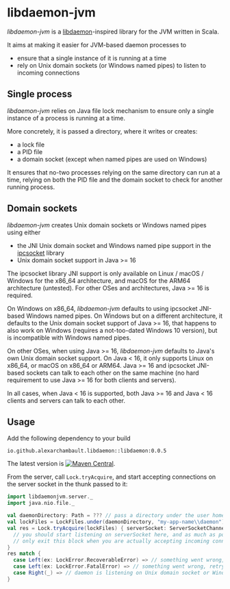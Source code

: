 # libdaemon-jvm

*libdaemon-jvm* is a [libdaemon](http://0pointer.de/lennart/projects/libdaemon)-inspired
library for the JVM written in Scala.

It aims at making it easier for JVM-based daemon processes to
- ensure that a single instance of it is running at a time
- rely on Unix domain sockets (or Windows named pipes) to listen to incoming connections

## Single process

*libdaemon-jvm* relies on Java file lock mechanism to ensure only a single instance
of a process is running at a time.

More concretely, it is passed a directory, where it writes or creates:
- a lock file
- a PID file
- a domain socket (except when named pipes are used on Windows)

It ensures that no-two processes relying on the same directory can run at a time, relying
on both the PID file and the domain socket to check for another running process.

## Domain sockets

*libdaemon-jvm* creates Unix domain sockets or Windows named pipes using either
- the JNI Unix domain socket and Windows named pipe support in the [ipcsocket](https://github.com/sbt/ipcsocket) library
- Unix domain socket support in Java >= 16

The ipcsocket library JNI support is only available on Linux / macOS / Windows for the
x86_64 architecture, and macOS for the ARM64 architecture (untested). For other OSes and
architectures, Java >= 16 is required.

On Windows on x86_64, *libdaemon-jvm* defaults to using ipcsocket JNI-based Windows named pipes.
On Windows but on a different architecture, it defaults to the Unix domain socket support of
Java >= 16, that happens to also work on Windows (requires a not-too-dated Windows 10 version),
but is incompatible with Windows named pipes.

On other OSes, when using Java >= 16, *libdaemon-jvm* defaults to Java's own Unix domain socket
support. On Java < 16, it only supports Linux on x86_64, or macOS on x86_64 or ARM64. Java >= 16
and ipcsocket JNI-based sockets can talk to each other on the same machine (no hard requirement
to use Java >= 16 for both clients and servers).

In all cases, when Java < 16 is supported, both Java >= 16 and Java < 16 clients and servers
can talk to each other.

## Usage

Add the following dependency to your build
```text
io.github.alexarchambault.libdaemon::libdaemon:0.0.5
```
The latest version is [![Maven Central](https://img.shields.io/maven-central/v/io.github.alexarchambault.libdaemon/libdaemon_3.svg)](https://maven-badges.herokuapp.com/maven-central/io.github.alexarchambault.libdaemon/libdaemon_3).

From the server, call `Lock.tryAcquire`, and start accepting connections on the server socket in the thunk passed to it:
```scala
import libdaemonjvm.server._
import java.nio.file._

val daemonDirectory: Path = ??? // pass a directory under the user home dir, computed with directories-jvm for example
val lockFiles = LockFiles.under(daemonDirectory, "my-app-name\\daemon") // second argument is the Windows named pipe path (that doesn't live in the file system)
val res = Lock.tryAcquire(lockFiles) { serverSocket: ServerSocketChannel =>
  // you should start listening on serverSocket here, and as much as possible,
  // only exit this block when you are actually accepting incoming connections
}
res match {
  case Left(ex: LockError.RecoverableError) => // something went wrong, you may want to retry after a small delay
  case Left(ex: LockError.FatalError) => // something went wrong, retrying makes less sense here
  case Right(_) => // daemon is listening on Unix domain socket or Windows named pipe
}
```
